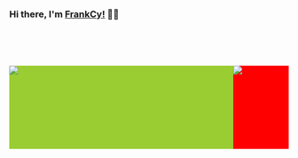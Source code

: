 ### Hi there, I'm [FrankCy!](https://github.com/FrankCy) 🙋‍♂️
<br>
<div style="width: 100%;height: 150px;margin-top: 50px;">
    <div style="width: 100px;height: 100%;float: right;background-color: red;">
        <img src="https://github.githubassets.com/images/mona-whisper.gif"/>
    </div>
    <div style="overflow: hidden;background-color: yellowgreen;height: 100%;">
        <img align="center" src="https://github-readme-stats.vercel.app/api?username=FrankCy&layout=compact&theme=material-palenight&show_icons=true" />
        <!-- <img align="center" src="https://github-readme-stats.anuraghazra1.vercel.app/api/top-langs/?username=FrankCy&layout=compact&theme=material-palenight" /> -->
    </div>
</div>